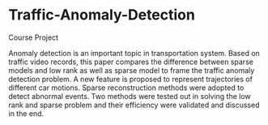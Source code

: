 # Traffic-Anomaly-Detection
Course Project

Anomaly detection is an important topic in transportation system. Based on traffic video records, this paper compares the difference between sparse models and low rank as well as sparse model to frame the traffic anomaly detection problem. A new feature is proposed to represent trajectories of different car motions. Sparse reconstruction methods were adopted to detect abnormal events. Two methods were tested out in solving the low rank and sparse problem and their efficiency were validated and discussed in the end.
